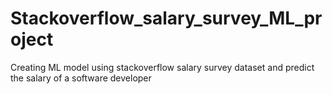 # Stackoverflow_salary_survey_ML_project
Creating ML model using stackoverflow salary survey dataset and predict the salary of a software developer
